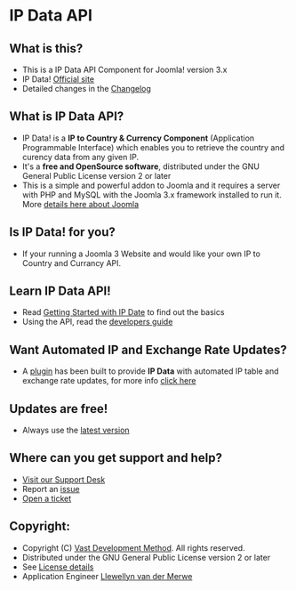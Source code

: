 IP Data API
====================

What is this?
---------------------
* This is a IP Data API Component for Joomla! version 3.x
* IP Data! [Official site](https://www.vdm.io/joomla/item/ip-data)
* Detailed changes in the [Changelog](https://github.com/namibia/ipdata-joomla-3-component/commits/master)

What is IP Data API?
---------------------
* IP Data! is a **IP to Country & Currency Component** (Application Programmable Interface) which enables you to retrieve the country and curency data from any given IP.
* It's a **free and OpenSource software**, distributed under the GNU General Public License version 2 or later
* This is a simple and powerful addon to Joomla and it requires a server with PHP and MySQL with the Joomla 3.x framework installed to run it.
More [details here about Joomla](http://www.joomla.org/about-joomla.html)

Is IP Data! for you?
---------------------
* If your running a Joomla 3 Website and would like your own IP to Country and Currancy API.

Learn IP Data API!
---------------------
* Read [Getting Started with IP Date](http://www.vdm.io/access/knowledgebase/39/IP-Data) to find out the basics
* Using the API, read the [developers guide](http://www.vdm.io/access/knowledgebase/39/IP-Data)

Want Automated IP and Exchange Rate Updates?
---------------------
* A [plugin](https://www.vdm.io/joomla/item/ip-data-update-cron) has been built to provide **IP Data** with automated IP table and exchange rate updates, for more info [click here](https://www.vdm.io/joomla/item/ip-data-update-cron)

Updates are free!
---------------------
* Always use the [latest version](https://github.com/namibia/ipdata-joomla-3-component/zipball/master/)

Where can you get support and help?
---------------------
* [Visit our Support Desk](https://www.vdm.io/support)
* Report an [issue](https://github.com/namibia/ipdata-joomla-3-component/issues)
* [Open a ticket](https://www.vdm.io/access/submitticket.php?step=2&deptid=2)

Copyright:
---------------------
* Copyright (C) [Vast Development Method](https://www.vdm.io). All rights reserved. 
* Distributed under the GNU General Public License version 2 or later
* See [License details](https://www.vdm.io/gnu-gpl)
* Application Engineer [Llewellyn van der Merwe](http://careers.stackoverflow.com/llewellyn)
